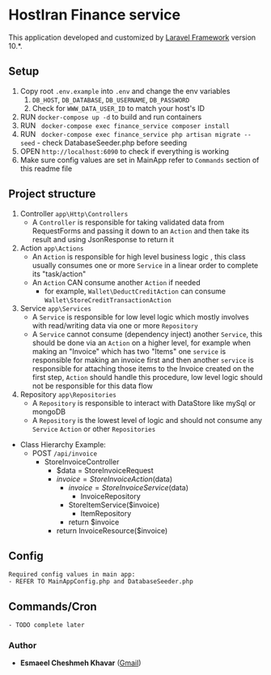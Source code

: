 # HostIran Finance service

This application developed and customized by [Laravel Framework](https://laravel.com/)  version 10.*.

## Setup
1. Copy root `.env.example` into `.env` and change the env variables
   1. `DB_HOST`, `DB_DATABASE`, `DB_USERNAME`, `DB_PASSWORD`
   2. Check for `WWW_DATA_USER_ID` to match your host's ID
2. RUN `docker-compose up -d` to build and run containers
3. RUN ` docker-compose exec finance_service composer install`
4. RUN ` docker-compose exec finance_service php artisan migrate --seed` - check DatabaseSeeder.php before seeding
5. OPEN `http://localhost:6090` to check if everything is working
6. Make sure config values are set in MainApp refer to `Commands` section of this readme file


## Project structure
1. Controller `app\Http\Controllers`
   - A `Controller` is responsible for taking validated data from RequestForms and passing it down to an `Action` and then take its result and using JsonResponse to return it
2. Action `app\Actions`
    - An `Action` is responsible for high level business logic , this class usually consumes one or more `Service` in a linear order to complete its "task/action"
    - An `Action` CAN consume another `Action` if needed
      - for example, `Wallet\DeductCreditAction` can consume `Wallet\StoreCreditTransactionAction`
3. Service `app\Services`
   - A `Service` is responsible for low level logic which mostly involves with read/writing data via one or more `Repository`
   - A `Service` cannot consume (dependency inject) another `Service`, this should be done via an `Action` on a higher level, for example when making an "Invoice" which has two "Items" one `service` is responsible for making an invoice first and then another `service` is responsible for attaching those items to the Invoice created on the first step, `Action` should handle this procedure, low level logic should not be responsible for this data flow
4. Repository `app\Repositories`
    - A `Repository` is responsible to interact with DataStore like mySql or mongoDB
    - A `Repository` is the lowest level of logic and should not consume any `Service` `Action` or other `Repositories`
- Class Hierarchy Example:
  - POST `/api/invoice`
    - StoreInvoiceController
      - $data = StoreInvoiceRequest 
      - $invoice = StoreInvoiceAction($data)
        - $invoice = StoreInvoiceService($data)
          - InvoiceRepository
        - StoreItemService($invoice)
          - ItemRepository
        - return $invoice
      - return InvoiceResource($invoice)


## Config
    Required config values in main app:
    - REFER TO MainAppConfig.php and DatabaseSeeder.php
## Commands/Cron
    - TODO complete later
### Author
* **Esmaeel Cheshmeh Khavar** ([Gmail](mailto:e.cheshmehkhavar@gmail.com))
